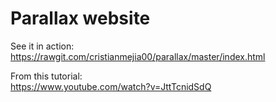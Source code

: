 # Parallax website

See it in action:  
https://rawgit.com/cristianmejia00/parallax/master/index.html  

From this tutorial:  
https://www.youtube.com/watch?v=JttTcnidSdQ  
